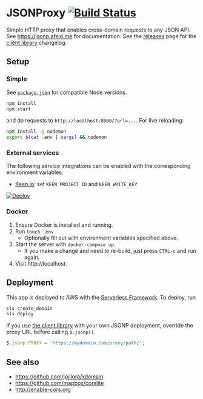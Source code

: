 # JSONProxy [![Build Status](https://travis-ci.org/afeld/jsonp.png?branch=master)](https://travis-ci.org/afeld/jsonp)

Simple HTTP proxy that enables cross-domain requests to any JSON API. See https://jsonp.afeld.me for documentation. See the [releases](https://github.com/afeld/jsonp/releases) page for the [client library](jsonp.js) changelog.

## Setup

### Simple

See [`package.json`](package.json) for compatible Node versions.

```bash
npm install
npm start
```

and do requests to `http://localhost:8000/?url=...`. For live reloading:

```sh
npm install -g nodemon
export $(cat .env | xargs) && nodemon
```

### External services

The following service integrations can be enabled with the corresponding environment variables:

* [Keen.io](https://keen.io/): set `KEEN_PROJECT_ID` and `KEEN_WRITE_KEY`

[![Deploy](https://www.herokucdn.com/deploy/button.svg)](https://heroku.com/deploy)

### Docker

1. Ensure Docker is installed and running.
1. Run `touch .env`
    * Optionally fill out with environment variables specified above.
1. Start the server with `docker-compose up`.
    * If you make a change and need to re-build, just press `CTRL-c` and run again.
1. Visit http://localhost.

## Deployment

This app is deployed to AWS with the [Serverless Framework](https://serverless.com/framework/docs/). To deploy, run

```sh
sls create_domain
sls deploy
```

If you use [the client library](jsonp.js) with your own JSONP deployment, override the proxy URL before calling `$.jsonp()`.

```javascript
$.jsonp.PROXY = 'https://mydomain.com/proxy/path/';
```

## See also

* https://github.com/jpillora/xdomain
* https://github.com/mapbox/corslite
* http://enable-cors.org
